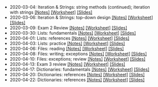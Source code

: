 * 2020-03-04: Iteration & Strings: string methods (continued); iteration with strings [[Notes]](2020-03-04.notes.html) [[Worksheet]](2020-03-04.worksheet.html) [[Slides]](2020-03-04.slides.html)
* 2020-03-06: Iteration & Strings: top-down design [[Notes]](2020-03-06.notes.html) [[Worksheet]](2020-03-06.worksheet.html) [[Slides]](2020-03-06.slides.html)
* 2020-03-09: Exam 2 Review [[Notes]](2020-03-09.notes.html) [[Worksheet]](2020-03-09.worksheet.html) [[Slides]](2020-03-09.slides.html)
* 2020-03-30: Lists: fundamentals [[Notes]](2020-03-30.notes.html) [[Worksheet]](2020-03-30.worksheet.html) [[Slides]](2020-03-30.slides.html)
* 2020-04-01: Lists: references [[Notes]](2020-04-01.notes.html) [[Worksheet]](2020-04-01.worksheet.html) [[Slides]](2020-04-01.slides.html)
* 2020-04-03: Lists: practice [[Notes]](2020-04-03.notes.html) [[Worksheet]](2020-04-03.worksheet.html) [[Slides]](2020-04-03.slides.html)
* 2020-04-06: Files: reading [[Notes]](2020-04-06.notes.html) [[Worksheet]](2020-04-06.worksheet.html) [[Slides]](2020-04-06.slides.html)
* 2020-04-08: Files: writing; exceptions [[Notes]](2020-04-08.notes.html) [[Worksheet]](2020-04-08.worksheet.html) [[Slides]](2020-04-08.slides.html)
* 2020-04-10: Files: exceptions; review [[Notes]](2020-04-10.notes.html) [[Worksheet]](2020-04-10.worksheet.html) [[Slides]](2020-04-10.slides.html)
* 2020-04-13: Exam 3 review [[Notes]](2020-04-13.notes.html) [[Worksheet]](2020-04-13.worksheet.html) [[Slides]](2020-04-13.slides.html)
* 2020-04-17: Dictionaries: fundamentals [[Notes]](2020-04-17.notes.html) [[Worksheet]](2020-04-17.worksheet.html) [[Slides]](2020-04-17.slides.html)
* 2020-04-20: Dictionaries: references [[Notes]](2020-04-20.notes.html) [[Worksheet]](2020-04-20.worksheet.html) [[Slides]](2020-04-20.slides.html)
* 2020-04-22: Dictionaries: references [[Notes]](2020-04-22.notes.html) [[Worksheet]](2020-04-22.worksheet.html) [[Slides]](2020-04-22.slides.html)
